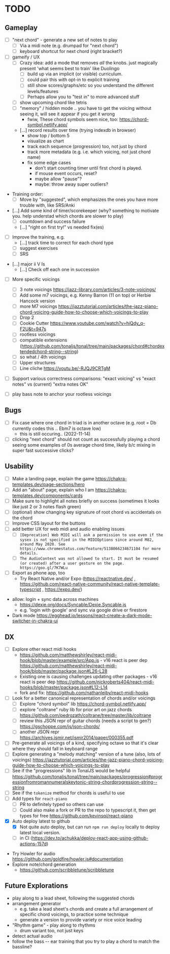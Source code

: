 # TODO

## Gameplay

- [ ] "next chord" - generate a new set of notes to play
  - [ ] Via a midi note (e.g. drumpad for "next chord")
  - [ ] keyboard shortcut for next chord (right bracket?)
- [ ] gameify / UX
  - [ ] Crazy idea: add a mode that removes _all_ the knobs. just magically present 'what seems best to train' like Duolingo
    - [ ] build up via an implicit (or visible) curriculum.
    - [ ] could pair this with opt-in to explicit training
    - [ ] still show scores/graphs/etc so you understand the different levels/features
    - [ ] Perhaps allow you to "test in" to more advanced stuff
  - [ ] show upcoming chord like tetris
  - [ ] "memory" / hidden mode .. you have to get the voicing without seeing it, will see it appear if you get it wrong
    - fwiw, These chord symbols seem nice, too: https://chord-symbol.netlify.app/
  - [...] record results over time (trying indexdb in browser)
    - show top / bottom 5
    - visualize as chart
    - track each sequence (progression) too, not just by chord
    - track more metadata (e.g. i.e. which voicing, not just chord name)
    - fix some edge cases
      - don't start counting timer until first chord is played.
      - if mouse event occurs, reset?
      - maybe allow "pause"?
      - maybe: throw away super outliers?
- Training order:
  - [ ] Move by "suggested", which emphasizes the ones you have more trouble with, like SRS/Anki
- [...] Add some kind of timer/scorekeeper (why? something to motivate you. help understad which chords are slower to play)
  - [ ] countdown and success failure
  - [...] "right on first try!" vs needed fix(es)
- [ ] Improve the training, e.g.
  - [...] track time to correct for each chord type
  - [ ] suggest exercises
  - [ ] SRS
- [...] major ii V Is
  - [...] Check off each one in succession
- [ ] More specific voicings

  - [ ] 3 note voicings https://jazz-library.com/articles/3-note-voicings/
  - [ ] Add some m7 voicings, e.g. Kenny Barron (11 on top) or Herbie Hancock version
  - [ ] more M7 voicings https://jazztutorial.com/articles/the-jazz-piano-chord-voicing-guide-how-to-choose-which-voicings-to-play
  - [ ] Drop 2
  - [ ] Cookie Cutter https://www.youtube.com/watch?v=hiQdy_q-F2U&t=947s
  - [ ] rootless voicings
  - [ ] compatible extensions (https://github.com/tonaljs/tonal/tree/main/packages/chord#chordextendedchord-string--string)
  - [ ] so what / 4th voicings
  - [ ] Upper structures
  - [ ] Line cliche https://youtu.be/-RJQJ9CRTgM

- [ ] Support various correctness comparisons: "exact voicing" vs "exact notes" vs (current) "extra notes OK"
- [ ] play bass note to anchor your rootless voicings

## Bugs

- [ ] Fix case where one chord in triad is in another octave (e.g. root = Db currently codes this .. Ebm7 is octave low)
  - this is still occuring.. (2022-11-14)
- [ ] clicking "next chord" should not count as successfully playing a chord
      seeing some examples of 0s average chord time, likely b/c mixing in super fast successive clicks?

## Usability

- [ ] Make a landing page, explain the game
      https://chakra-templates.dev/page-sections/hero
- [ ] Add an "about" page, explain who I am
      https://chakra-templates.dev/components/cards
- [ ] Make sure to highlight all notes briefly on success (sometimes it looks like just 2 or 3 notes flash green)
- [ ] (optional) show changing key signature of root chord vs accidentals on the chord
- [ ] Improve CSS layout for the buttons
- [ ] add better UX for web midi and audio enabling issues
  - [ ] `[Deprecation] Web MIDI will ask a permission to use even if the sysex is not specified in the MIDIOptions since around M82, around May 2020. See https://www.chromestatus.com/feature/5138066234671104 for more details.`
  - [ ] `The AudioContext was not allowed to start. It must be resumed (or created) after a user gesture on the page. https://goo.gl/7K7WLu`
- [ ] Export as phone app, too
  - Try React Native and/or Expo (https://reactnative.dev/ , https://github.com/react-native-community/react-native-template-typescript , https://expo.dev/)
- allow: login + sync data across machines
  - https://dexie.org/docs/Syncable/Dexie.Syncable.js
  - e.g. 'login with google' and sync via google drive or firestore
- Dark mode https://egghead.io/lessons/react-create-a-dark-mode-switcher-in-chakra-ui

## DX

- [ ] Explore other react midi hooks
  - https://github.com/matthewshirley/react-midi-hook/blob/master/example/src/App.js - v16 react is peer dep https://github.com/matthewshirley/react-midi-hook/blob/master/package.json#L26-L28
  - Existing one is causing challenges updating other packages - v16 react is peer dep https://github.com/nickroberts404/react-midi-hooks/blob/master/package.json#L12-L14
  - fork and fix: https://github.com/nathanleiby/react-midi-hooks
- [ ] Look for a better canonical representation of chords and/or voicings
  - [ ] Explore "chord symbol" lib https://chord-symbol.netlify.app/
  - [ ] explore "coltrane" ruby lib for prior art on jazz chords https://github.com/pedrozath/coltrane/tree/master/lib/coltrane
  - [ ] review this JSON repr of guitar chords (needs a script to gen?) https://gschoppe.com/js/json-chords/
  - [ ] another JSON repr https://archives.ismir.net/ismir2014/paper/000355.pdf
- [ ] Pre-generate all voicings of a kind, specifying octave so that it's clear where they should fall in keyboard range
- [ ] Explore generating a "melody matching" version of a tune (also, lots of voicings) https://jazztutorial.com/articles/the-jazz-piano-chord-voicing-guide-how-to-choose-which-voicings-to-play
- [ ] See if the "progressions" lib in TonalJS would be helpful https://github.com/tonaljs/tonal/tree/main/packages/progression#progressionfromromannumeralskeytonic-string-chordprogression-string--string
- [ ] See if the `tokenize` method for chords is useful to use
- [ ] Add types for `react-piano`
  - [ ] PR to definitely typed so others can use
  - [ ] Could also make a fork or PR to the repo to typescript it, then get types for free https://github.com/kevinsqi/react-piano
- [x] Auto deploy latest to github
  - [x] Not quite auto deploy, but can run `npm run deploy` locally to deploy latest local version.
  - [ ] in CI (https://dev.to/achukka/deploy-react-app-using-github-actions-157d)
- Try Howler for audio https://github.com/goldfire/howler.js#documentation
- Explore note/chord generation
  - https://github.com/scribbletune/scribbletune

## Future Explorations

- play along to a lead sheet, following the suggested chords
- arrangement generator
  - e.g. take a lead sheet's chords and create a full arrangement of specific chord voicings, to practice some technique
  - generate a version to provide variety or nice voice leading
- "Rhythm game" - play along to rhythms
  - drum variant too, not just keys
- detect actual audio
- follow the bass -- ear training that you try to play a chord to match the bassline?
